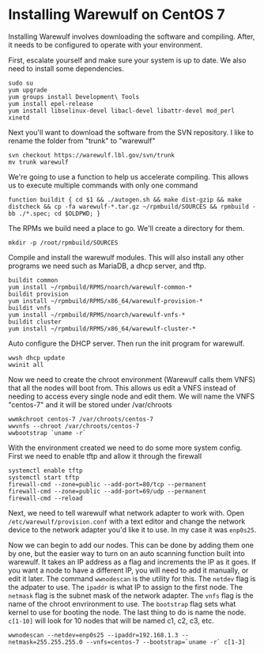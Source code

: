# Installing Warewulf on CentOS 7
Installing Warewulf involves downloading the software and compiling. After, it needs to be configured to operate with your environment.

First, escalate yourself and make sure your system is up to date. We also need to install some dependencies.
```
sudo su
yum upgrade
yum groups install Development\ Tools
yum install epel-release
yum install libselinux-devel libacl-devel libattr-devel mod_perl xinetd
```
Next you'll want to download the software from the SVN repository. I like to rename the folder from "trunk" to "warewulf"
```
svn checkout https://warewulf.lbl.gov/svn/trunk
mv trunk warewulf
```
We're going to use a function to help us accelerate compiling. This allows us to execute multiple commands with only one command
```
function buildit { cd $1 && ./autogen.sh && make dist-gzip && make distcheck && cp -fa warewulf-*.tar.gz ~/rpmbuild/SOURCES && rpmbuild -bb ./*.spec; cd $OLDPWD; }
```
The RPMs we build need a place to go. We'll create a directory for them.
```
mkdir -p /root/rpmbuild/SOURCES
```
Compile and install the warewulf modules. This will also install any other programs we need such as MariaDB, a dhcp server, and tftp.
```
buildit common
yum install ~/rpmbuild/RPMS/noarch/warewulf-common-*
buildit provision
yum install ~/rpmbuild/RPMS/x86_64/warewulf-provision-*
buildit vnfs
yum install ~/rpmbuild/RPMS/noarch/warewulf-vnfs-*
buildit cluster
yum install ~/rpmbuild/RPMS/x86_64/warewulf-cluster-*
```
Auto configure the DHCP server. Then run the init program for warewulf.
```
wwsh dhcp update
wwinit all
```
Now we need to create the chroot environment (Warewulf calls them VNFS) that all the nodes will boot from. This allows us edit a VNFS instead of needing to access every single node and edit them. We will name the VNFS "centos-7" and it will be stored under /var/chroots
```
wwmkchroot centos-7 /var/chroots/centos-7
wwvnfs --chroot /var/chroots/centos-7
wwbootstrap `uname -r`
```
With the environment created we need to do some more system config. First we need to enable tftp and allow it through the firewall
```
systemctl enable tftp
systemctl start tftp
firewall-cmd --zone=public --add-port=80/tcp --permanent
firewall-cmd --zone=public --add-port=69/udp --permanent
firewall-cmd --reload
```
Next, we need to tell warewulf what network adapter to work with. Open `/etc/warewulf/provision.conf` with a text editor and change the network device to the network adapter you'd like it to use. In my case it was `enp0s25`.

Now we can begin to add our nodes. This can be done by adding them one by one, but the easier way to turn on an auto scanning function built into warewulf. It takes an IP address as a flag and increments the IP as it goes. If you want a node to have a different IP, you will need to add it manually, or edit it later. The command `wwnodescan` is the utility for this. The `netdev` flag is the adpater to use. The `ipaddr` is what IP to assign to the first node. The `netmask` flag is the subnet mask of the network adapter. The `vnfs` flag is the name of the chroot envrironment to use. The `bootstrap` flag sets what kernel to use for booting the node. The last thing to do is name the node. `c[1-10]` will look for 10 nodes that will be named c1, c2, c3, etc.
```
wwnodescan --netdev=enp0s25 --ipaddr=192.168.1.3 --netmask=255.255.255.0 --vnfs=centos-7 --bootstrap=`uname -r` c[1-3]
```
